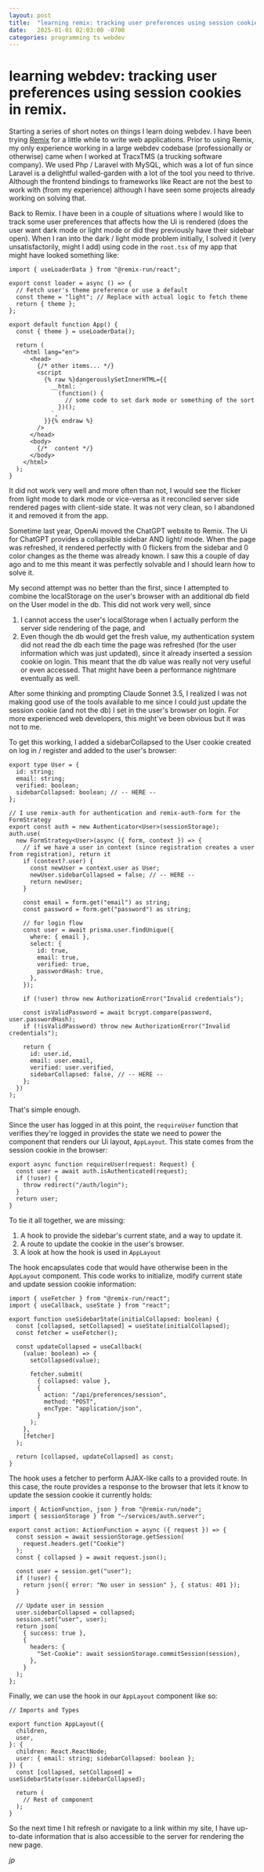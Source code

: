 ```yaml
---
layout: post
title:  "learning remix: tracking user preferences using session cookies"
date:   2025-01-01 02:03:00 -0700
categories: programming ts webdev
---
```


# learning webdev: tracking user preferences using session cookies in remix.

Starting a series of short notes on things I learn doing webdev. I have been trying [Remix](https://remix.run/) for a little
while to write web applications. Prior to using Remix, my only experience working in a large webdev codebase (professionally
or otherwise) came when I worked at TracxTMS (a trucking software company). We used Php / Laravel with MySQL, which was a
lot of fun since Laravel is a delightful walled-garden with a lot of the tool you need to thrive. Although the frontend bindings
to frameworks like React are not the best to work with (from my experience) although I have seen some projects already working
on solving that.

Back to Remix. I have been in a couple of situations where I would like to track some user preferences that affects how the Ui
is rendered (does the user want dark mode or light mode or did they previously have their sidebar open). When I ran into the dark
/ light mode problem initially, I solved it (very unsatisfactorily, might I add) using code in the `root.tsx` of my app that might
have looked something like:

```tsx
import { useLoaderData } from "@remix-run/react";

export const loader = async () => {
  // Fetch user's theme preference or use a default
  const theme = "light"; // Replace with actual logic to fetch theme
  return { theme };
};

export default function App() {
  const { theme } = useLoaderData();

  return (
    <html lang="en">
      <head>
        {/* other items... */}
        <script
          {% raw %}dangerouslySetInnerHTML={{
            __html: `
              (function() {
                // some code to set dark mode or something of the sort
              })();
            `,
          }}{% endraw %}
        />
      </head>
      <body>
        {/*  content */}
      </body>
    </html>
  );
}
```

It did not work very well and more often than not, I would see the flicker from light mode to dark mode or vice-versa as
it reconciled server side rendered pages with client-side state. It was not very clean, so I abandoned it and removed it
from the app.

Sometime last year, OpenAi moved the ChatGPT website to Remix. The Ui for ChatGPT provides a collapsible sidebar AND
light/ mode. When the page was refreshed, it rendered perfectly with 0 flickers from the sidebar and 0 color changes as the
theme was already known. I saw this a couple of day ago and to me this meant it was perfectly solvable and I should learn how
to solve it.

My second attempt was no better than the first, since I attempted to combine the localStorage on the user's browser with
an additional db field on the User model in the db. This did not work very well, since
1. I cannot access the user's localStorage when I actually perform the server side rendering of the page, and
2. Even though the db would get the fresh value, my authentication system did not read the db each time the page was refreshed
(for the user information which was just updated), since it already inserted a session cookie on login. This meant that the db
value was really not very useful or even accessed. That might have been a performance nightmare eventually as well.

After some thinking and prompting Claude Sonnet 3.5, I realized I was not making good use of the tools available to me
since I could just update the session cookie (and not the db) I set in the user's browser on login. For more experienced web
developers, this might've been obvious but it was not to me.

To get this working, I added a sidebarCollapsed to the User cookie created on log in / register and added to the user's
browser:

```tsx
export type User = {
  id: string;
  email: string;
  verified: boolean;
  sidebarCollapsed: boolean; // -- HERE --
};

// I use remix-auth for authentication and remix-auth-form for the FormStrategy
export const auth = new Authenticator<User>(sessionStorage);
auth.use(
  new FormStrategy<User>(async ({ form, context }) => {
    // if we have a user in context (since registration creates a user from registration), return it
    if (context?.user) {
      const newUser = context.user as User;
      newUser.sidebarCollapsed = false; // -- HERE --
      return newUser;
    }

    const email = form.get("email") as string;
    const password = form.get("password") as string;

    // for login flow
    const user = await prisma.user.findUnique({
      where: { email },
      select: {
        id: true,
        email: true,
        verified: true,
        passwordHash: true,
      },
    });

    if (!user) throw new AuthorizationError("Invalid credentials");

    const isValidPassword = await bcrypt.compare(password, user.passwordHash);
    if (!isValidPassword) throw new AuthorizationError("Invalid credentials");

    return {
      id: user.id,
      email: user.email,
      verified: user.verified,
      sidebarCollapsed: false, // -- HERE --
    };
  })
);
```

That's simple enough.

Since the user has logged in at this point, the `requireUser` function that verifies they're logged in
provides the state we need to power the component that renders our Ui layout, `AppLayout`. This state comes
from the session cookie in the browser:

```tsx
export async function requireUser(request: Request) {
  const user = await auth.isAuthenticated(request);
  if (!user) {
    throw redirect("/auth/login");
  }
  return user;
}
```

To tie it all together, we are missing:
1. A hook to provide the sidebar's current state, and a way to update it.
2. A route to update the cookie in the user's browser.
3. A look at how the hook is used in `AppLayout`

The hook encapsulates code that would have otherwise been in the `AppLayout` component. This code works to initialize,
modify current state and update session cookie information:

```tsx
import { useFetcher } from "@remix-run/react";
import { useCallback, useState } from "react";

export function useSidebarState(initialCollapsed: boolean) {
  const [collapsed, setCollapsed] = useState(initialCollapsed);
  const fetcher = useFetcher();

  const updateCollapsed = useCallback(
    (value: boolean) => {
      setCollapsed(value);

      fetcher.submit(
        { collapsed: value },
        {
          action: "/api/preferences/session",
          method: "POST",
          encType: "application/json",
        }
      );
    },
    [fetcher]
  );

  return [collapsed, updateCollapsed] as const;
}
```

The hook uses a fetcher to perform AJAX-like calls to a provided route. In this case, the route provides a response
to the browser that lets it know to update the session cookie it currently holds:

```tsx
import { ActionFunction, json } from "@remix-run/node";
import { sessionStorage } from "~/services/auth.server";

export const action: ActionFunction = async ({ request }) => {
  const session = await sessionStorage.getSession(
    request.headers.get("Cookie")
  );
  const { collapsed } = await request.json();

  const user = session.get("user");
  if (!user) {
    return json({ error: "No user in session" }, { status: 401 });
  }

  // Update user in session
  user.sidebarCollapsed = collapsed;
  session.set("user", user);
  return json(
    { success: true },
    {
      headers: {
        "Set-Cookie": await sessionStorage.commitSession(session),
      },
    }
  );
};
```

Finally, we can use the hook in our `AppLayout` component like so:

```tsx
// Imports and Types

export function AppLayout({
  children,
  user,
}: {
  children: React.ReactNode;
  user: { email: string; sidebarCollapsed: boolean };
}) {
  const [collapsed, setCollapsed] = useSidebarState(user.sidebarCollapsed);

  return (
    // Rest of component
  );
}
```

So the next time I hit refresh or navigate to a link within my site, I have up-to-date information that is also
accessible to the server for rendering the new page.

*jp*
